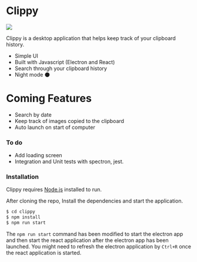 # Clippy

<img src="https://electronjs.org/app-img/clippy/clippy-icon-128.png">

Clippy is a desktop application that helps keep track of your clipboard history.

- Simple UI
- Built with Javascript (Electron and React)
- Search through your clipboard history
- Night mode 🌑

# Coming Features

- Search by date
- Keep track of images copied to the clipboard
- Auto launch on start of computer

### To do

- Add loading screen
- Integration and Unit tests with spectron, jest.

### Installation

Clippy requires [Node.js](https://nodejs.org/) installed to run.

After cloning the repo, Install the dependencies and start the application.

```sh
$ cd clippy
$ npm install
$ npm run start
```

The `npm run start` command has been modified to start the electron app and then start the react application after the electron app has been launched.
You might need to refresh the electron application by `Ctrl+R` once the react application is started.
